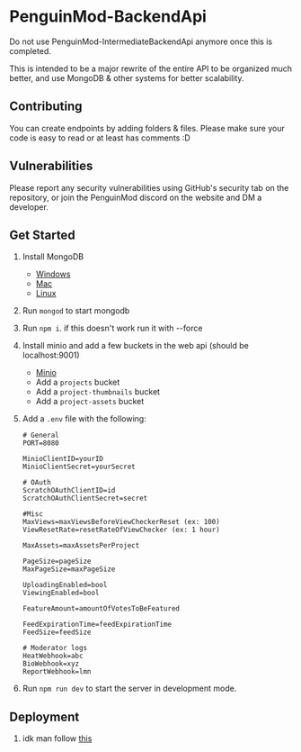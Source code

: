 # PenguinMod-BackendApi

Do not use PenguinMod-IntermediateBackendApi anymore once this is completed.

This is intended to be a major rewrite of the entire API to be organized much better, and use MongoDB & other systems for better scalability.

## Contributing

You can create endpoints by adding folders & files. Please make sure your code is easy to read or at least has comments :D

## Vulnerabilities

Please report any security vulnerabilities using GitHub's security tab on the repository, or join the PenguinMod discord on the website and DM a developer.

## Get Started

1. Install MongoDB
    - [Windows](https://docs.mongodb.com/manual/tutorial/install-mongodb-on-windows/)
    - [Mac](https://docs.mongodb.com/manual/tutorial/install-mongodb-on-os-x/)
    - [Linux](https://docs.mongodb.com/manual/administration/install-on-linux/)
2. Run `mongod` to start mongodb
3. Run `npm i`. if this doesn't work run it with --force
4. Install minio and add a few buckets in the web api (should be localhost:9001)
   - [Minio](https://docs.min.io/docs/minio-quickstart-guide.html)
   - Add a `projects` bucket
   - Add a `project-thumbnails` bucket
   - Add a `project-assets` bucket
5. Add a `.env` file with the following:

    ```env
    # General
    PORT=8080

    MinioClientID=yourID
    MinioClientSecret=yourSecret

    # OAuth
    ScratchOAuthClientID=id
    ScratchOAuthClientSecret=secret

    #Misc
    MaxViews=maxViewsBeforeViewCheckerReset (ex: 100)
    ViewResetRate=resetRateOfViewChecker (ex: 1 hour)

    MaxAssets=maxAssetsPerProject

    PageSize=pageSize
    MaxPageSize=maxPageSize

    UploadingEnabled=bool
    ViewingEnabled=bool

    FeatureAmount=amountOfVotesToBeFeatured

    FeedExpirationTime=feedExpirationTime
    FeedSize=feedSize

    # Moderator logs
    HeatWebhook=abc
    BioWebhook=xyz
    ReportWebhook=lmn
    ```

6. Run `npm run dev` to start the server in development mode.

## Deployment

1. idk man follow [this](https://www.mongodb.com/docs/manual/administration/security-checklist/#std-label-security-checklist)
